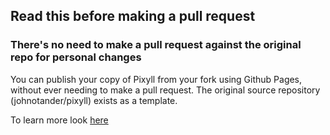 ## Read this before making a pull request

### There's no need to make a pull request against the original repo for personal changes

You can publish your copy of Pixyll from your fork using Github Pages, without ever needing to make a pull request. The original source repository (johnotander/pixyll) exists as a template.

To learn more look [here](https://stackoverflow.com/questions/3611256/forking-vs-branching-in-github)
